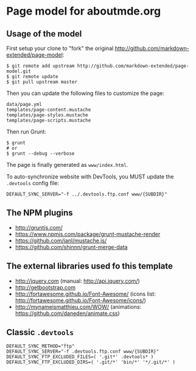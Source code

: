 Page model for aboutmde.org
===========================


Usage of the model
------------------

First setup your clone to "fork" the original <http://github.com/markdown-extended/page-model>:

    $ git remote add upstream http://github.com/markdown-extended/page-model.git
    $ git remote update
    $ git pull upstream master

Then you can update the following files to customize the page:

    data/page.yml
    templates/page-content.mustache
    templates/page-styles.mustache
    templates/page-scripts.mustache

Then run Grunt:

    $ grunt
    # or
    $ grunt --debug --verbose

The page is finally generated as `www/index.html`.

To auto-synchronize website with DevTools, you MUST update the `.devtools` config file:

    DEFAULT_SYNC_SERVER="-f ../.devtools.ftp.conf www/{SUBDIR}"

The NPM plugins
---------------

-   <http://gruntjs.com/>
-   <https://www.npmjs.com/package/grunt-mustache-render>
-   <https://github.com/janl/mustache.js/>
-   <https://github.com/shinnn/grunt-merge-data>

The external libraries used fo this template
--------------------------------------------

-   <http://jquery.com> (manual: <http://api.jquery.com/>)
-   <http://getbootstrap.com>
-   <http://fortawesome.github.io/Font-Awesome/> (icons list: <http://fortawesome.github.io/Font-Awesome/icons/>)
-   <http://mynameismatthieu.com/WOW/> (animations: <https://github.com/daneden/animate.css>)

Classic `.devtools`
-------------------

    DEFAULT_SYNC_METHOD="ftp"
    DEFAULT_SYNC_SERVER="-f .devtools.ftp.conf www/{SUBDIR}"
    DEFAULT_SYNC_FTP_EXCLUDED_FILES=( '.git*' .devtools* )
    DEFAULT_SYNC_FTP_EXCLUDED_DIRS=( '.git/*' 'bin/*' '*/.git/*' )
